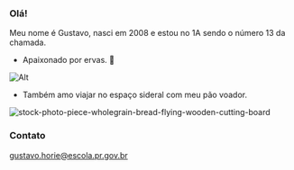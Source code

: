### Olá!

Meu nome é Gustavo, nasci em 2008 e estou no 1A sendo o número 13 da chamada.

- Apaixonado por ervas. 🌱
  
![Alt](https://media.tenor.com/I0n7w-UIzycAAAAM/arangutan-monkey.gif)

- Também amo viajar no espaço sideral com meu pão voador.
  
![stock-photo-piece-wholegrain-bread-flying-wooden-cutting-board](https://github.com/gustavohorie/gustavohorie/assets/136333510/27f54a34-9399-4c0c-aba4-a574d3024448)

### Contato 

gustavo.horie@escola.pr.gov.br
